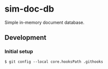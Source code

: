 # sim-doc-db

Simple in-memory document database.

## Development

### Initial setup

```
$ git config --local core.hooksPath .githooks
```
